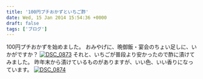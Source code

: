 ```yaml
---
title: '100円プチおかずといちご酢'
date: Wed, 15 Jan 2014 15:54:36 +0000
draft: false
tags: ['ブログ']
---
```


100円プチおかずを始めました。 おみやげに、晩御飯・宴会のちょい足しに、いかがですか？ [![DSC_0873](//cafe-cooks.com/images/2014/01/DSC_0873-768x1024.jpg)](//cafe-cooks.com/images/2014/01/DSC_0873.jpg) それと、いちごが普段より安かったので酢に漬けてみました。 昨年末から漬けているものがありますが、いい色、いい香りになっています。 [![DSC_0874](//cafe-cooks.com/images/2014/01/DSC_0874-768x1024.jpg)](//cafe-cooks.com/images/2014/01/DSC_0874.jpg)